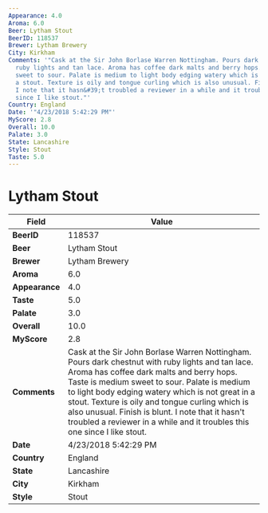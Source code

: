 ```yaml
---
Appearance: 4.0
Aroma: 6.0
Beer: Lytham Stout
BeerID: 118537
Brewer: Lytham Brewery
City: Kirkham
Comments: '"Cask at the Sir John Borlase Warren Nottingham. Pours dark chestnut with
  ruby lights and tan lace. Aroma has coffee dark malts and berry hops. Taste is medium
  sweet to sour. Palate is medium to light body edging watery which is not great in
  a stout. Texture is oily and tongue curling which is also unusual. Finish is blunt.
  I note that it hasn&#39;t troubled a reviewer in a while and it troubles this one
  since I like stout."'
Country: England
Date: '"4/23/2018 5:42:29 PM"'
MyScore: 2.8
Overall: 10.0
Palate: 3.0
State: Lancashire
Style: Stout
Taste: 5.0
---
```


# Lytham Stout

| Field         | Value |
|---------------|-------|
| **BeerID** | 118537 |
| **Beer** | Lytham Stout |
| **Brewer** | Lytham Brewery |
| **Aroma** | 6.0 |
| **Appearance** | 4.0 |
| **Taste** | 5.0 |
| **Palate** | 3.0 |
| **Overall** | 10.0 |
| **MyScore** | 2.8 |
| **Comments** | Cask at the Sir John Borlase Warren Nottingham. Pours dark chestnut with ruby lights and tan lace. Aroma has coffee dark malts and berry hops. Taste is medium sweet to sour. Palate is medium to light body edging watery which is not great in a stout. Texture is oily and tongue curling which is also unusual. Finish is blunt. I note that it hasn&#39;t troubled a reviewer in a while and it troubles this one since I like stout. |
| **Date** | 4/23/2018 5:42:29 PM |
| **Country** | England |
| **State** | Lancashire |
| **City** | Kirkham |
| **Style** | Stout |

